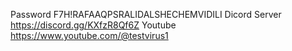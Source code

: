Password F7H!RAFAAQPSRALIDALSHECHEMVIDILI
Dicord Server https://discord.gg/KXfzR8Qf6Z
Youtube https://www.youtube.com/@testvirus1
